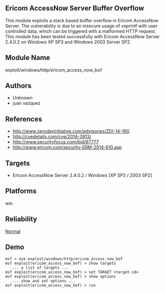 ## Ericom AccessNow Server Buffer Overflow

This module exploits a stack based buffer overflow in Ericom 
AccessNow Server. The vulnerability is due to an insecure 
usage of vsprintf with user controlled data, which can be 
triggered with a malformed HTTP request. This module has 
been tested successfully with Ericom AccessNow Server 
2.4.0.2 on Windows XP SP3 and Windows 2003 Server SP2.


## Module Name
exploit/windows/http/ericom_access_now_bof

## Authors
* Unknown
* juan vazquez


## References
* http://www.zerodayinitiative.com/advisories/ZDI-14-160
* http://cvedetails.com/cve/2014-3913/
* http://www.securityfocus.com/bid/67777
* http://www.ericom.com/security-ERM-2014-610.asp



## Targets
* Ericom AccessNow Server 2.4.0.2 / Windows [XP SP3 / 2003 SP2]


## Platforms
win

## Reliability
[Normal](https://github.com/rapid7/metasploit-framework/wiki/Exploit-Ranking)

## Demo

```
msf > use exploit/windows/http/ericom_access_now_bof
msf exploit(ericom_access_now_bof) > show targets
   ... a list of targets ...
msf exploit(ericom_access_now_bof) > set TARGET <target-id>
msf exploit(ericom_access_now_bof) > show options
   ... show and set options ...
msf exploit(ericom_access_now_bof) > run
```
    
    